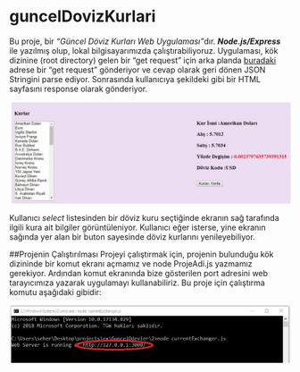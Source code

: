 # guncelDovizKurlari
Bu proje, bir <i>“Güncel Döviz Kurları Web Uygulaması”</i>dır. <strong><i>Node.js/Express</i></strong> ile yazılmış olup, lokal bilgisayarımızda çalıştırabiliyoruz. Uygulaması, kök dizinine (root directory) gelen bir “get request” için arka planda <a href="https://api.canlidoviz.com/web/items?marketId=1&type=0" target="_blank">buradaki</a> adrese bir “get request” gönderiyor ve cevap olarak geri dönen JSON Stringini parse ediyor. Sonrasında kullanıcıya şekildeki gibi bir HTML sayfasını response olarak gönderiyor.

![](https://github.com/shrgrl/guncelDovizKurlari/blob/master/img.JPG)

Kullanıcı <i>select</i> listesinden bir döviz kuru seçtiğinde ekranın sağ tarafında ilgili kura ait bilgiler görüntüleniyor. Kullanıcı eğer isterse, yine ekranın sağında yer alan bir buton sayesinde döviz kurlarını yenileyebiliyor.

##Projenin Çalıştırılması
Projeyi çalıştırmak için, projenin bulunduğu kök dizininde bir komut ekranı açmamız ve node ProjeAdi.js yazmamız gerekiyor. Ardından komut ekranında bize gösterilen port adresini web tarayıcımıza yazarak uygulamayı kullanabiliriz. Bu proje için çalıştırma komutu aşağıdaki gibidir:

![](https://github.com/shrgrl/guncelDovizKurlari/blob/master/img2.JPG)
